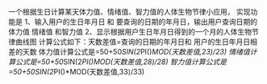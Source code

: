 一个根据生日计算某天体力值、情绪值、智力值的人体生物节律小应用，
实现功能是
1、输入用户的生日年月日 和 要查询的日期的年月日，输出用户查询日期的体力值 情绪值 和智力值
2、显示根据用户生日年月日得到的一个月的人体生物节律曲线图
计算公式如下：天数差值=查询的日期的年月日和 用户的生日年月日相差的天数
体力值计算公式是=50+50*SIN(2*PI()*MOD(天数差值,23)/23)
情绪值计算公式是=50+50*SIN(2*PI()*MOD(天数差值,28)/28)
智力值计算公式是=50+50*SIN(2*PI()*MOD(天数差值,33)/33)
